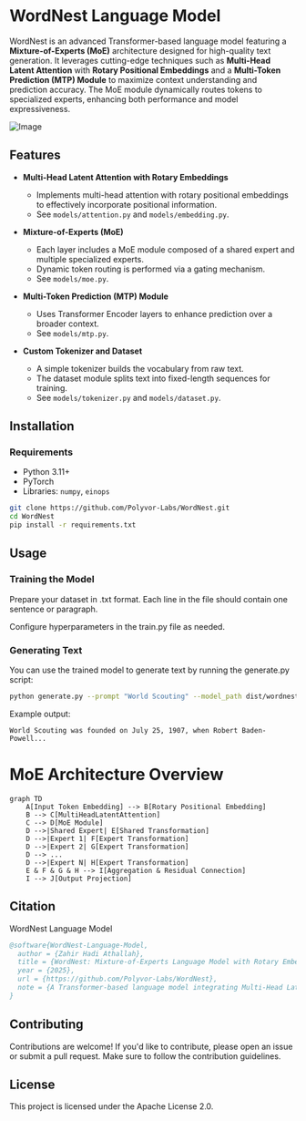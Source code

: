 # WordNest Language Model

WordNest is an advanced Transformer-based language model featuring a **Mixture-of-Experts (MoE)** architecture designed for high-quality text generation. It leverages cutting-edge techniques such as **Multi-Head Latent Attention** with **Rotary Positional Embeddings** and a **Multi-Token Prediction (MTP) Module** to maximize context understanding and prediction accuracy. The MoE module dynamically routes tokens to specialized experts, enhancing both performance and model expressiveness.

![Image](https://i.ibb.co.com/z8G8tqB/logo-wordnest.jpg)

## Features

- **Multi-Head Latent Attention with Rotary Embeddings**  
  - Implements multi-head attention with rotary positional embeddings to effectively incorporate positional information.
  - See `models/attention.py` and `models/embedding.py`.

- **Mixture-of-Experts (MoE)**  
  - Each layer includes a MoE module composed of a shared expert and multiple specialized experts.
  - Dynamic token routing is performed via a gating mechanism.
  - See `models/moe.py`.

- **Multi-Token Prediction (MTP) Module**  
  - Uses Transformer Encoder layers to enhance prediction over a broader context.
  - See `models/mtp.py`.

- **Custom Tokenizer and Dataset**  
  - A simple tokenizer builds the vocabulary from raw text.
  - The dataset module splits text into fixed-length sequences for training.
  - See `models/tokenizer.py` and `models/dataset.py`.

## Installation

### Requirements
- Python 3.11+
- PyTorch
- Libraries: `numpy`, `einops`

```bash
git clone https://github.com/Polyvor-Labs/WordNest.git
cd WordNest
pip install -r requirements.txt
```

## Usage
### Training the Model
Prepare your dataset in .txt format. Each line in the file should contain one sentence or paragraph.

Configure hyperparameters in the train.py file as needed.

### Generating Text
You can use the trained model to generate text by running the generate.py script:

```bash
python generate.py --prompt "World Scouting" --model_path dist/wordnest_model.pth --vocab_path dist/vocab.pth
```

Example output:

```
World Scouting was founded on July 25, 1907, when Robert Baden-Powell...
```


# MoE Architecture Overview

```mermaid
graph TD
    A[Input Token Embedding] --> B[Rotary Positional Embedding]
    B --> C[MultiHeadLatentAttention]
    C --> D[MoE Module]
    D -->|Shared Expert| E[Shared Transformation]
    D -->|Expert 1| F[Expert Transformation]
    D -->|Expert 2| G[Expert Transformation]
    D --> ... 
    D -->|Expert N| H[Expert Transformation]
    E & F & G & H --> I[Aggregation & Residual Connection]
    I --> J[Output Projection]
```

## Citation
WordNest Language Model

```bibtex
@software{WordNest-Language-Model,
  author = {Zahir Hadi Athallah},
  title = {WordNest: Mixture-of-Experts Language Model with Rotary Embeddings and Multi-Token Prediction},
  year = {2025},
  url = {https://github.com/Polyvor-Labs/WordNest},
  note = {A Transformer-based language model integrating Multi-Head Latent Attention, MoE, and MTP modules for high-quality text generation.}
}
```

## Contributing
Contributions are welcome! If you'd like to contribute, please open an issue or submit a pull request. Make sure to follow the contribution guidelines.

## License
This project is licensed under the Apache License 2.0.